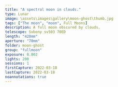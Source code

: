 ```yaml
---
title: "A spectral moon in clouds."
type: Lunar
image: \assets\images\gallery\moon-ghost\thumb.jpg
tags: ["The moon", "moon", Full Moons]
description: A full moon obscured by clouds.
telescope: Svbony sv503 70ED
length: "420mm"
aperture: "70mm"
folder: moon-ghost
group: "fullmoon"
exposure: 0.002
lights: 200
sessions: 1
firstCapture: 2022-03-18
lastCapture: 2022-03-18
noannotations: true
---
```

